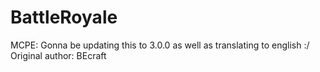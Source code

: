# BattleRoyale
MCPE:
Gonna be updating this to 3.0.0 as well as translating to english :/
Original author: BEcraft


